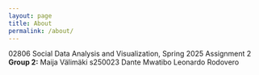 ```yaml
---
layout: page
title: About
permalink: /about/
---
```



02806 Social Data Analysis and Visualization, Spring 2025
Assignment 2
**Group 2:** 
Maija Välimäki s250023
Dante Mwatibo
Leonardo Rodovero


